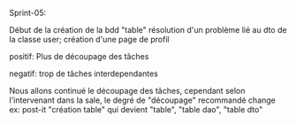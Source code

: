 Sprint-05:

Début de la création de la bdd "table" résolution d'un problème lié au dto de la classe user; création d'une page de profil

positif: Plus de découpage des tâches

negatif: trop de tâches interdependantes

Nous allons continué le découpage des tâches, cependant selon l'intervenant dans la sale, le degré de "découpage" recommandé change ex: post-it "création table" qui devient "table", "table dao", "table dto"